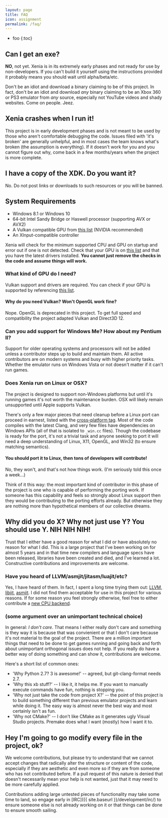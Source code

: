 ```yaml
---
layout: page
title: FAQ
icon: assignment
permalink: /faq/
---
```


* foo
{:toc}

## Can I get an exe?

**NO**, not yet. Xenia is in its extremely early phases and not ready for use by
non-developers. If you can't build it yourself using the instructions provided
it probably means you should wait until alpha/beta/etc.

Don't be an idiot and download a binary claiming to be of this project. In fact,
don't be an idiot and download *any* binary claiming to be an Xbox 360 or PS3
emulator from *any* source, especially not YouTube videos and shady websites.
Come on people. Jeez.

## Xenia crashes when I run it!

This project is in early development phases and is not meant to be used by those
who aren't comfortable debugging the code. Issues filed with 'it's broken' are
generally unhelpful, and in most cases the team knows what's broken (the
assumption is everything). If it doesn't work for you and you cannot figure out
why, come back in a few months/years when the project is more complete.

## I have a copy of the XDK. Do you want it?

No. Do not post links or downloads to such resources or you will be banned.

## System Requirements

* Windows 8.1 or Windows 10
* 64-bit Intel Sandy Bridge or Haswell processor (supporting AVX or AVX2)
* A Vulkan compatible GPU from [this list](http://vulkan.gpuinfo.org/) (NVIDIA recommended)
* An XInput-compatible controller

Xenia will check for the minimum supported CPU and GPU on startup and error out
if one is not detected. Check that your GPU is on [this list](http://vulkan.gpuinfo.org/)
and that you have the latest drivers installed.
**You cannot just remove the checks in the code and assume things will work.**

### What kind of GPU do I need?

Vulkan support and drivers are required. You can
check if your GPU is supported by referencing [this list](http://vulkan.gpuinfo.org/).

#### Why do you need Vulkan? Won't OpenGL work fine?

Nope. OpenGL is deprecated in this project. To get full speed and compatibility the project adapted Vulkan
and Direct3D 12.

### Can you add support for Windows Me? How about my Pentium II?

Support for older operating systems and processors will not be added unless a
contributor steps up to build and maintain them. All active contributors are on
modern systems and busy with higher priority tasks. Whether the emulator runs on
Windows Vista or not doesn't matter if it can't run games.

### Does Xenia run on Linux or OSX?

The project is designed to support non-Windows platforms but until it's running
games it's not worth the maintenance burden. OSX will likely remain unsupported
until Apple supports Vulkan.

There's only a few major pieces that need cleanup before a Linux port can
proceed in earnest, listed with the [cross-platform tag](https://github.com/benvanik/xenia/labels/cross%20platform).
Most of the code compiles with the latest Clang, and very few files have
dependencies on Windows APIs (all of that is isolated to `_win.cc` files).
Though the codebase is ready for the port, it's not a trivial task and anyone
seeking to port it will need a deep understanding of Linux, X11, OpenGL, and
Win32 (to ensure matching semantics).

#### You should port it to Linux, then tons of developers will contribute!

No, they won't, and that's not how things work. (I'm seriously told this once
a week...)

Think of it this way: the most important kind of contributor in this phase of
the project is one who is capable of performing the porting work. If someone
has this capability and feels so strongly about Linux support then they would be
contributing to the porting efforts already. But otherwise they are nothing
more than hypothetical members of our collective dreams.

## Why did you do X? Why not just use Y? You should use Y. NIH NIH NIH!

Trust that I either have a good reason for what I did or have absolutely no
reason for what I did. This is a large project that I've been working on
for almost 5 years and in that time new compilers and language specs have
been released, libraries have been created and died, and I've learned a lot.
Constructive contributions and improvements are welcome.

### Have you heard of LLVM/asmjit/jitasm/luajit/etc?

Yes, I have heard of them. In fact, I spent a long time trying them out:
[LLVM](https://github.com/benvanik/xenia/tree/85bdbd24d1b5923cfb104f45194a96e7ac57026e/src/xenia/cpu/codegen),
[libjit](https://github.com/benvanik/xenia/tree/eee856be0499a4bc721b6097f5f2b9446929f2cc/src/xenia/cpu/libjit),
[asmjit](https://github.com/benvanik/xenia/tree/ca208fa60a0285d396409743064784cc2320c094/src/xenia/cpu/x64).
I did not find them acceptable for use in this project for various reasons. If
for some reason you feel strongly otherwise, feel free to either contribute a
[new CPU backend](https://github.com/benvanik/xenia/tree/master/src/xenia/cpu/backend).

### (some argument over an unimportant technical choice)

In general: *I don't care*.
That means I either really don't care and something is they way it is because
that was convienient or that I don't care because it's not material to the goal
of the project. There are a million important things that need to be done to get
games running and going back and forth about unimportant orthogonal issues does
not help. If you really do have a better way of doing something and can show it,
contributions are welcome.

Here's a short list of common ones:

* 'Why Python 2.7? 3 is awesome!' -- agreed, but git-clang-format needs 2.7.
* 'Why this xb stuff?' -- I like it, it helps me. If you want to
manually execute commands have fun, nothing is stopping you.
* 'Why not just take the code from project X?' -- the point of this project
is to build something different than previous emulator projects and learn while
doing it. The easy way is almost never the best way and most certainly isn't as
fun.
* 'Why not CMake?' -- I don't like CMake as it generates ugly Visual Studio
projects. Premake does what I want (mostly) how I want it to.

## Hey I'm going to go modify every file in the project, ok?

We welcome contributions, but please try to understand that we cannot accept
changes that radically alter the structure or content of the code, especially
if they are aesthetic and even more so if they are from someone who has not
contributed before. If a pull request of this nature is denied that doesn't
necessarily mean your help is not wanted, just that it may need to be more
carefully applied.

Contributions adding large untested pieces of functionality may take some time
to land, so engage early in [IRC]({{ site.baseurl }}/development/irc/) to ensure
someone else is not already working on it or that things can be done to ensure
smooth sailing.
